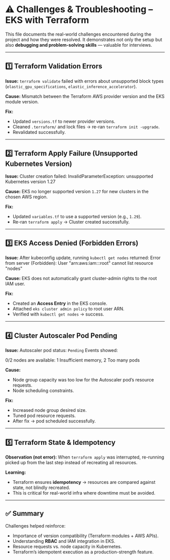# ⚠️ Challenges & Troubleshooting – EKS with Terraform

This file documents the real-world challenges encountered during the project and how they were resolved. 
It demonstrates not only the setup but also **debugging and problem-solving skills** — valuable for interviews.

---

## 1️⃣ Terraform Validation Errors
**Issue:** 
`terraform validate` failed with errors about unsupported block types (`elastic_gpu_specifications`, `elastic_inference_accelerator`). 

**Cause:** 
Mismatch between the Terraform AWS provider version and the EKS module version. 

**Fix:** 
- Updated `versions.tf` to newer provider versions. 
- Cleaned `.terraform/` and lock files → re-ran `terraform init -upgrade`. 
- Revalidated successfully.

---

## 2️⃣ Terraform Apply Failure (Unsupported Kubernetes Version)
**Issue:** 
Cluster creation failed:
InvalidParameterException: unsupported Kubernetes version 1.27

**Cause:** 
EKS no longer supported version `1.27` for new clusters in the chosen AWS region. 

**Fix:** 
- Updated `variables.tf` to use a supported version (e.g., `1.29`). 
- Re-ran `terraform apply` → Cluster created successfully.

---

## 3️⃣ EKS Access Denied (Forbidden Errors)
**Issue:** 
After kubeconfig update, running `kubectl get nodes` returned:
Error from server (Forbidden): User "arn:aws:iam::<account>:root" cannot list resource "nodes"


**Cause:** 
EKS does not automatically grant cluster-admin rights to the root IAM user. 

**Fix:** 
- Created an **Access Entry** in the EKS console. 
- Attached `eks cluster admin policy` to root user ARN. 
- Verified with `kubectl get nodes` → success.

---

## 4️⃣ Cluster Autoscaler Pod Pending
**Issue:** 
Autoscaler pod status: `Pending` 
Events showed:

0/2 nodes are available: 1 Insufficient memory, 2 Too many pods


**Cause:** 
- Node group capacity was too low for the Autoscaler pod’s resource requests. 
- Node scheduling constraints. 

**Fix:** 
- Increased node group desired size. 
- Tuned pod resource requests. 
- After fix → pod scheduled successfully.

---

## 5️⃣ Terraform State & Idempotency
**Observation (not error):** 
When `terraform apply` was interrupted, re-running picked up from the last step instead of recreating all resources. 

**Learning:** 
- Terraform ensures **idempotency** → resources are compared against state, not blindly recreated. 
- This is critical for real-world infra where downtime must be avoided.

---

## ✅ Summary
Challenges helped reinforce:
- Importance of version compatibility (Terraform modules + AWS APIs). 
- Understanding **RBAC** and IAM integration in EKS. 
- Resource requests vs. node capacity in Kubernetes. 
- Terraform’s idempotent execution as a production-strength feature. 

